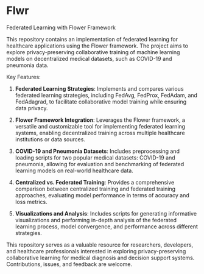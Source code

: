 # Flwr
Federated Learning with Flower Framework

This repository contains an implementation of federated learning for healthcare applications using the Flower framework. The project aims to explore privacy-preserving collaborative training of machine learning models on decentralized medical datasets, such as COVID-19 and pneumonia data.

Key Features:

1. **Federated Learning Strategies**: Implements and compares various federated learning strategies, including FedAvg, FedProx, FedAdam, and FedAdagrad, to facilitate collaborative model training while ensuring data privacy.

2. **Flower Framework Integration**: Leverages the Flower framework, a versatile and customizable tool for implementing federated learning systems, enabling decentralized training across multiple healthcare institutions or data sources.

3. **COVID-19 and Pneumonia Datasets**: Includes preprocessing and loading scripts for two popular medical datasets: COVID-19 and pneumonia, allowing for evaluation and benchmarking of federated learning models on real-world healthcare data.

4. **Centralized vs. Federated Training**: Provides a comprehensive comparison between centralized training and federated training approaches, evaluating model performance in terms of accuracy and loss metrics.

5. **Visualizations and Analysis**: Includes scripts for generating informative visualizations and performing in-depth analysis of the federated learning process, model convergence, and performance across different strategies.

This repository serves as a valuable resource for researchers, developers, and healthcare professionals interested in exploring privacy-preserving collaborative learning for medical diagnosis and decision support systems. Contributions, issues, and feedback are welcome.
